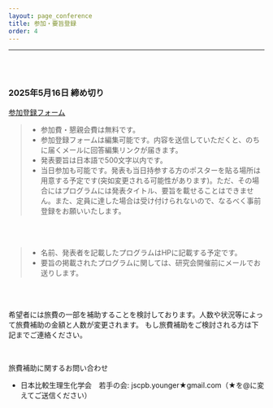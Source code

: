 ```yaml
---
layout: page_conference
title: 参加・要旨登録
order: 4
---
```

***

<br>
<br>

### 2025年5月16日 締め切り

[参加登録フォーム](https://docs.google.com/forms/d/e/1FAIpQLSfq8GA7E7LMyP78fGL7rFZV4hzA1bGYx6zy3UzEb74pd0jR1g/viewform?usp=dialog)

> - 参加費・懇親会費は無料です。
> - 参加登録フォームは編集可能です。内容を送信していただくと、のちに届くメールに回答編集リンクが届きます。
> - 発表要旨は日本語で500文字以内です。
> - 当日参加も可能です。発表も当日持参する方のポスターを貼る場所は用意する予定です(突如変更される可能性があります)。ただ、その場合にはプログラムには発表タイトル、要旨を載せることはできません。また、定員に達した場合は受け付けられないので、なるべく事前登録をお願いいたします。

<br>
<br>

> - 名前、発表者を記載したプログラムはHPに記載する予定です。
> - 要旨の掲載されたプログラムに関しては、研究会開催前にメールでお送りします。

<br>
<br>

希望者には旅費の一部を補助することを検討しております。人数や状況等によって旅費補助の金額と人数が変更されます。
もし旅費補助をご検討される方は下記までご連絡ください。

<br>

旅費補助に関するお問い合わせ
- 日本比較生理生化学会　若手の会:  jscpb.younger★gmail.com（★を@に変えてご送信ください）